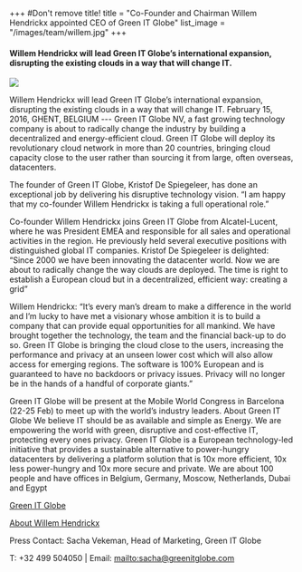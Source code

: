+++
#Don't remove title!
title = "Co-Founder and Chairman Willem Hendrickx appointed CEO of Green IT Globe"
list_image = "/images/team/willem.jpg"
+++

#### Willem Hendrickx will lead Green IT Globe’s international expansion, disrupting the existing clouds in a way that will change IT.

![](/images/team/willem.jpg)

Willem Hendrickx will lead Green IT Globe’s international expansion, disrupting the existing clouds in a way that will change IT.
February 15, 2016, GHENT, BELGIUM --- Green IT Globe NV, a fast growing technology company is about to radically change the industry by building a decentralized and energy-efficient cloud. Green IT Globe will deploy its revolutionary cloud network in more than 20 countries, bringing cloud capacity close to the user rather than sourcing it from large, often overseas, datacenters.

The founder of Green IT Globe, Kristof De Spiegeleer, has done an exceptional job by delivering his disruptive technology vision. “I am happy that my co-founder Willem Hendrickx is taking a full operational role.”

Co-founder Willem Hendrickx joins Green IT Globe from Alcatel-Lucent, where he was President EMEA and responsible for all sales and operational activities in the region. He previously held several executive positions with distinguished global IT companies. Kristof De Spiegeleer is delighted: “Since 2000 we have been innovating the datacenter world. Now we are about to radically change the way clouds are deployed. The time is right to establish a European cloud but in a decentralized, efficient way: creating a grid”

Willem Hendrickx: “It’s every man’s dream to make a difference in the world and I’m lucky to have met a visionary whose ambition it is to build a company that can provide equal opportunities for all mankind. We have brought together the technology, the team and the financial back-up to do so. Green IT Globe is bringing the cloud close to the users, increasing the performance and privacy at an unseen lower cost which will also allow access for emerging regions. The software is 100% European and is guaranteed to have no backdoors or privacy issues. Privacy will no longer be in the hands of a handful of corporate giants.”

Green IT Globe will be present at the Mobile World Congress in Barcelona (22-25 Feb) to meet up with the world’s industry leaders.
About Green IT Globe
We believe IT should be as available and simple as Energy. We are empowering the world with green, disruptive and cost-effective IT, protecting every ones privacy. Green IT Globe is a European technology-led initiative that provides a sustainable alternative to power-hungry datacenters by delivering a platform solution that is 10x more efficient, 10x less power-hungry and 10x more secure and private. We are about 100 people and have offices in Belgium, Germany, Moscow, Netherlands, Dubai and Egypt

[Green IT Globe](www.greenitglobe.com)

[About Willem Hendrickx](https://www.linkedin.com/in/willemhendrickx)

Press Contact: Sacha Vekeman, Head of Marketing, Green IT Globe

T: +32 499 504050  | Email: <mailto:sacha@greenitglobe.com>

